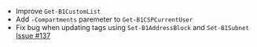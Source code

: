 - Improve `Get-B1CustomList`
- Add `-Compartments` paremeter to `Get-B1CSPCurrentUser`
- Fix bug when updating tags using `Set-B1AddressBlock` and `Set-B1Subnet` [Issue #137](#139)
